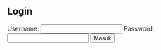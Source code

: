 <!DOCTYPE html>  
<html lang="id">  

<head>  
    <meta charset="UTF-8">  
    <meta name="viewport" content="width=device-width, initial-scale=1.0">  
    <title>Login</title> 
   <link rel="stylesheet" href="styles.css">
</head>  

<body>  
    <div class="login-container">  
        <h2>Login</h2>  
        <form id="loginForm">  
            <label for="username">Username:</label>  
            <input type="text" id="username" required>  
            <label for="password">Password:</label>  
            <input type="password" id="password" required>  
            <button type="submit">Masuk</button>  
        </form>  
        <p id="error-message" class="error-message"></p>  
    </div> 
</body> 
    <script src="script.js"></script> 
</html>

